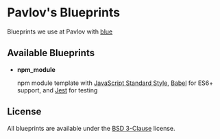 # Pavlov's Blueprints

Blueprints we use at Pavlov with [blue](https://github.com/pavlovml/blue)

## Available Blueprints

* **npm_module**

  npm module template with [JavaScript Standard Style](https://github.com/feross/standard), [Babel](https://babeljs.io/) for ES6+ support, and [Jest](http://facebook.github.io/jest/) for testing

## License

All blueprints are available under the [BSD 3-Clause](https://github.com/pavlovml/blueprints/blob/master/LICENSE) license.
